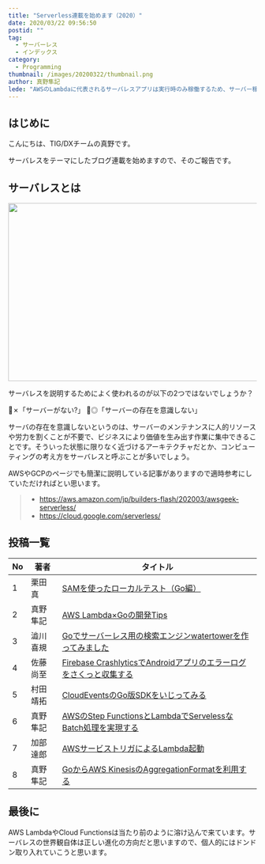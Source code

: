 ```yaml
---
title: "Serverless連載を始めます（2020）"
date: 2020/03/22 09:56:50
postid: ""
tag:
  - サーバーレス
  - インデックス
category:
  - Programming
thumbnail: /images/20200322/thumbnail.png
author: 真野隼記
lede: "AWSのLambdaに代表されるサーバレスアプリは実行時のみ稼働するため、サーバー稼働によるあらゆるコストから解放され、システム開発の工数を減らすことができます。例えば何らかのAPIを提供する場合でも、API GatewayとLambdaを組み合わせることで提供可能です。"
---
```


## はじめに

こんにちは、TIG/DXチームの真野です。

サーバレスをテーマにしたブログ連載を始めますので、そのご報告です。

## サーバレスとは

<img src="/images/20200322/lightning-bolt-1203953_640.png" alt="" width="640" height="360" loading="lazy">

サーバレスを説明するためによく使われるのが以下の2つではないでしょうか？

🙅✗「サーバーがない?」
🙆◎「サーバーの存在を意識しない」

サーバの存在を意識しないというのは、サーバーのメンテナンスに人的リソースや労力を割くことが不要で、ビジネスにより価値を生み出す作業に集中できることです。そういった状態に限りなく近づけるアーキテクチャだとか、コンピューティングの考え方をサーバレスと呼ぶことが多いでしょう。

AWSやGCPのページでも簡潔に説明している記事がありますので適時参考にしていただければとい思います。

> * https://aws.amazon.com/jp/builders-flash/202003/awsgeek-serverless/
> * https://cloud.google.com/serverless/

## 投稿一覧

| No | 著者     | タイトル                                                          |
|----|----------|-------------------------------------------------------------------|
| 1  | 栗田真   | [SAMを使ったローカルテスト（Go編）](/articles/20200323/)                                 |
| 2  | 真野隼記 | [AWS Lambda×Goの開発Tips](/articles/20200326/)                                           |
| 3  | 澁川喜規 | [Goでサーバーレス用の検索エンジンwatertowerを作ってみました](/articles/20200327/)        |
| 4  | 佐藤尚至 | [Firebase CrashlyticsでAndroidアプリのエラーログをさくっと収集する](/articles/20200330/) |
| 5  | 村田靖拓 | [CloudEventsのGo版SDKをいじってみる](/articles/20200331/)                                |
| 6  | 真野隼記 | [AWSのStep FunctionsとLambdaでServelessなBatch処理を実現する](/articles/20200515/)       |
| 7  | 加部達郎 | [AWSサービストリガによるLambda起動](/articles/20200722/)                                 |
| 8  | 真野隼記 | [GoからAWS KinesisのAggregationFormatを利用する](/articles/20200727/)                    |


## 最後に

AWS LambdaやCloud Functionsは当たり前のように溶け込んで来ています。サーバレスの世界観自体は正しい進化の方向だと思いますので、個人的にはドンドン取り入れていこうと思います。

